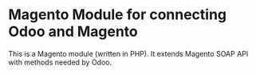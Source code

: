 # Magento Module for connecting Odoo and Magento

This is a Magento module (written in PHP). It extends Magento SOAP API with methods needed by Odoo.

